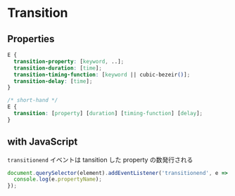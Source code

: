 # Transition

## Properties

```css
E {
  transition-property: [keyword, ..];
  transition-duration: [time];
  transition-timing-function: [keyword || cubic-bezeir()];
  transition-delay: [time];
}

/* short-hand */
E {
  transition: [property] [duration] [timing-function] [delay];
}
```

## with JavaScript
`transitionend` イベントは tansition した property の数発行される

```js
document.querySelector(element).addEventListener('transitionend', e => {
  console.log(e.propertyName);
});
```
